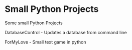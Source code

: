 # Small Python Projects
Some small Python Projects

DatabaseControl - Updates a database from command line<br/>

ForMyLove - Small text game in python 
